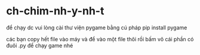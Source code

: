 # ch-chim-nh-y-nh-t
để chạy dc vui lòng cài thư viện pygame bằng cú pháp pip install pygame 

các bạn copy hết file vào máy và để vào một file thôi rồi bấm vô cái phần có đuôi .py để chạy game nhé 
